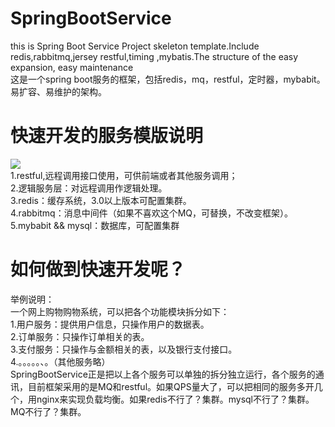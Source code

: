 # SpringBootService
this is Spring Boot Service Project skeleton template.Include redis,rabbitmq,jersey restful,timing ,mybatis.The structure of the easy expansion, easy maintenance </br>
这是一个spring boot服务的框架，包括redis，mq，restful，定时器，mybabit。易扩容、易维护的架构。</br>

# 快速开发的服务模版说明
![](https://raw.githubusercontent.com/orange1438/SpringBootService/master/Frame.jpg) </br>
1.restful,远程调用接口使用，可供前端或者其他服务调用；</br>
2.逻辑服务层：对远程调用作逻辑处理。</br>
3.redis：缓存系统，3.0以上版本可配置集群。</br>
4.rabbitmq：消息中间件（如果不喜欢这个MQ，可替换，不改变框架）。</br>
5.mybabit && mysql：数据库，可配置集群</br>

# 如何做到快速开发呢？
举例说明：</br>一个网上购物购物系统，可以把各个功能模块拆分如下：</br>
1.用户服务：提供用户信息，只操作用户的数据表。</br>
2.订单服务：只操作订单相关的表。</br>
3.支付服务：只操作与金额相关的表，以及银行支付接口。</br>
4.。。。。。、。（其他服务略）</br>
SpringBootService正是把以上各个服务可以单独的拆分独立运行，各个服务的通讯，目前框架采用的是MQ和restful。如果QPS量大了，可以把相同的服务多开几个，用nginx来实现负载均衡。如果redis不行了？集群。mysql不行了？集群。MQ不行了？集群。